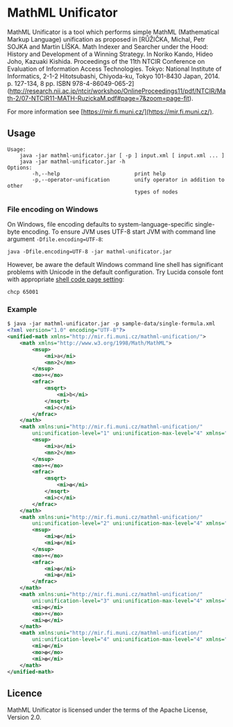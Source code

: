 # MathML Unificator

MathML Unificator is a tool which performs simple MathML (Mathematical Markup 
Language) unification as proposed in
[RŮŽIČKA, Michal, Petr SOJKA and Martin LÍŠKA.
 Math Indexer and Searcher under the Hood:
 History and Development of a Winning Strategy.
 In Noriko Kando, Hideo Joho, Kazuaki Kishida.
 Proceedings of the 11th NTCIR Conference on Evaluation of Information Access
 Technologies.
 Tokyo: National Institute of Informatics, 2-1-2 Hitotsubashi, Chiyoda-ku, Tokyo
 101-8430 Japan, 2014. p. 127-134, 8 pp. ISBN 978-4-86049-065-2]
(http://research.nii.ac.jp/ntcir/workshop/OnlineProceedings11/pdf/NTCIR/Math-2/07-NTCIR11-MATH-RuzickaM.pdf#page=7&zoom=page-fit).

For more information see [https://mir.fi.muni.cz/](https://mir.fi.muni.cz/).


## Usage

```none
Usage:
	java -jar mathml-unificator.jar [ -p ] input.xml [ input.xml ... ]
	java -jar mathml-unificator.jar -h
Options:
        -h,--help                        print help
        -p,--operator-unification        unify operator in addition to other
                                         types of nodes
```

### File encoding on Windows

On Windows, file encoding defaults to system-language-specific single-byte
encoding. To ensure JVM uses UTF-8 start JVM with command line argument
`-Dfile.encoding=UTF-8`:

```none
java -Dfile.encoding=UTF-8 -jar mathml-unificator.jar
```

However, be aware the default Windows command line shell has significant
problems with Unicode in the default configuration. Try Lucida console font with
appropriate [shell code page setting](http://stackoverflow.com/questions/388490/unicode-characters-in-windows-command-line-how/388500#388500):

```shell
chcp 65001
```

### Example

```xml
$ java -jar mathml-unificator.jar -p sample-data/single-formula.xml
<?xml version="1.0" encoding="UTF-8"?>
<unified-math xmlns="http://mir.fi.muni.cz/mathml-unification/">
    <math xmlns="http://www.w3.org/1998/Math/MathML">
        <msup>
            <mi>a</mi>
            <mn>2</mn>
        </msup>
        <mo>+</mo>
        <mfrac>
            <msqrt>
                <mi>b</mi>
            </msqrt>
            <mi>c</mi>
        </mfrac>
    </math>
    <math xmlns:uni="http://mir.fi.muni.cz/mathml-unification/"
        uni:unification-level="1" uni:unification-max-level="4" xmlns="http://www.w3.org/1998/Math/MathML">
        <msup>
            <mi>a</mi>
            <mn>2</mn>
        </msup>
        <mo>+</mo>
        <mfrac>
            <msqrt>
                <mi>◍</mi>
            </msqrt>
            <mi>c</mi>
        </mfrac>
    </math>
    <math xmlns:uni="http://mir.fi.muni.cz/mathml-unification/"
        uni:unification-level="2" uni:unification-max-level="4" xmlns="http://www.w3.org/1998/Math/MathML">
        <msup>
            <mi>◍</mi>
            <mi>◍</mi>
        </msup>
        <mo>+</mo>
        <mfrac>
            <mi>◍</mi>
            <mi>◍</mi>
        </mfrac>
    </math>
    <math xmlns:uni="http://mir.fi.muni.cz/mathml-unification/"
        uni:unification-level="3" uni:unification-max-level="4" xmlns="http://www.w3.org/1998/Math/MathML">
        <mi>◍</mi>
        <mo>+</mo>
        <mi>◍</mi>
    </math>
    <math xmlns:uni="http://mir.fi.muni.cz/mathml-unification/"
        uni:unification-level="4" uni:unification-max-level="4" xmlns="http://www.w3.org/1998/Math/MathML">
        <mi>◍</mi>
        <mo>◍</mo>
        <mi>◍</mi>
    </math>
</unified-math>
```


## Licence
MathML Unificator is licensed under the terms of the Apache License, Version 2.0.
